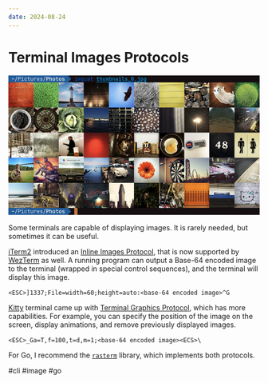 ```yaml
---
date: 2024-08-24
---
```


# Terminal Images Protocols

![Terminal with an image](term-images.png)

Some terminals are capable of displaying images.
It is rarely needed, but sometimes it can be useful.

[iTerm2](https://iterm2.com/) introduced an
[Inline Images Protocol](https://iterm2.com/documentation-images.html),
that is now supported by [WezTerm](https://wezfurlong.org/wezterm/) as well.
A running program can output a Base-64 encoded image to the terminal
(wrapped in special control sequences), and the terminal will display this image.

```
<ESC>]1337;File=width=60;height=auto:<base-64 encoded image>^G
```

[Kitty](https://sw.kovidgoyal.net/kitty/) terminal came up with
[Terminal Graphics Protocol](https://sw.kovidgoyal.net/kitty/graphics-protocol/),
which has more capabilities. For example, you can specify the position of the image
on the screen, display animations, and remove previously displayed images.

```
<ESC>_Ga=T,f=100,t=d,m=1;<base-64 encoded image><ECS>\
```

For Go, I recommend the [`rasterm`](https://github.com/BourgeoisBear/rasterm) library,
which implements both protocols.

#cli #image #go
